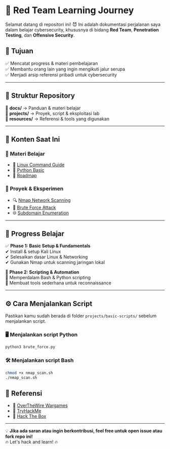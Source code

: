 # 🚀 Red Team Learning Journey  

Selamat datang di repositori ini! 😈 Ini adalah dokumentasi perjalanan saya dalam belajar cybersecurity, khususnya di bidang **Red Team**, **Penetration Testing**, dan **Offensive Security**.  

## 📌 Tujuan  
✅ Mencatat progress & materi pembelajaran  
✅ Membantu orang lain yang ingin mengikuti jalur serupa  
✅ Menjadi arsip referensi pribadi untuk cybersecurity  

---

## 📂 Struktur Repository  
📜 **docs/** → Panduan & materi belajar  
📜 **projects/** → Proyek, script & eksploitasi lab  
📜 **resources/** → Referensi & tools yang digunakan  

---

## 📖 Konten Saat Ini  
### 🔹 **Materi Belajar**  
- 📌 [Linux Command Guide](docs/Linux_Commands_Complete_Guide.md)  
- 📌 [Python Basic](docs/Python_Basic.md)  
- 📌 [Roadmap](docs/roadmap.md)  

### 🔹 **Proyek & Eksperimen**  
- 🔍 [Nmap Network Scanning](projects/basic-scripts/nmap_scan.sh)  
- 🔑 [Brute Force Attack](projects/basic-scripts/brute_force.py)  
- 🌐 [Subdomain Enumeration](projects/basic-scripts/subdomain_enum.py)  

---

## 🚀 Progress Belajar  
✅ **Phase 1: Basic Setup & Fundamentals**  
✔ Install & setup Kali Linux  
✔ Selesaikan dasar Linux & Networking  
✔ Gunakan Nmap untuk scanning jaringan lokal  

🔄 **Phase 2: Scripting & Automation**  
🔄 Memperdalam Bash & Python scripting  
🔄 Membuat tools sederhana untuk reconnaissance  

---

## ⚙️ Cara Menjalankan Script  
Pastikan kamu sudah berada di folder `projects/basic-scripts/` sebelum menjalankan script.  

### 🖥 **Menjalankan script Python**  
```bash
python3 brute_force.py
```

### 🛠 **Menjalankan script Bash**  
```bash  
chmod +x nmap_scan.sh  
./nmap_scan.sh  
```

## 🔗 Referensi  
- 📌 [OverTheWire Wargames](https://overthewire.org/wargames/)  
- 📌 [TryHackMe](https://tryhackme.com/)  
- 📌 [Hack The Box](https://www.hackthebox.com/)

---

💡 **Jika ada saran atau ingin berkontribusi, feel free untuk open issue atau fork repo ini!**  
🔥 Let's hack and learn! 🔥
